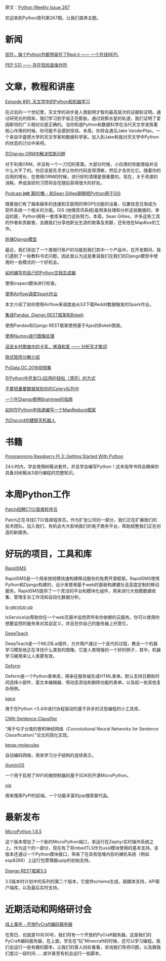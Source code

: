 原文：[Python Weekly Issue 267](http://eepurl.com/clVF5r)
  
欢迎来到Python周刊第267期。让我们直奔主题。 
  
# 新闻  
  
[现在，每个Python包都预装在了Repl.it —— 一个在线REPL](https://repl.it/site/blog/python-import)  
  
[PEP 531 —— 存在性检查操作符](https://www.python.org/dev/peps/pep-0531/)  
  
  
# 文章，教程和讲座 
  
[Episode #81: 天文学中的Python和机器学习](https://talkpython.fm/episodes/show/81/python-and-machine-learning-in-astronomy)  

在过去的一个世纪里，天文学的进步是人类聪明才智的最高层次的证据和证明。通过研究光的频率，我们学习到宇宙正在膨胀。通过观察水星的轨道，我们证明了爱因斯坦的广义相对论是正确的。当你知道Python和数据科学在当代天文学发挥着核心作用的时候，你可能不会感到惊讶。本周，你将会遇见Jake VanderPlas，一个来自华盛顿大学的天文学家和数据科学家。加入到Jake和我对天文学中Python的状态的讨论中来吧。
  
[在Django ORM中解决性能问题](https://medium.com/@hansonkd/performance-problems-in-the-django-orm-1f62b3d04785)  

对于利用ORM，并没有一个一刀切的答案。大部分时候，小应用的性能增益并没什么大不了的。你应该首先寻求让你的代码变得清晰，然后才去优化它。随着你的应用的增长，在使用ORM的时候，进行好的清理是很重要的。现在，关于资源的消耗，养成良好的习惯将会在随后获得很大的好处。
  
[Podcast.__init__ 第80集 - 和Sean Gillies聊聊把Python用于GIS](https://podcastinit.com/sean-gillies-python-gis.html)  

随着我们有了越来越多的连接到互联网的带GPS功能的设备，位置信息日渐成为软件系统一个相关的方面。GIS (地理资讯系统)是用来处理和分析这些数据的，幸运的是，Python拥有一套库来助力这些努力。本周，Sean Gillies，许多这些工具的作者和贡献者，会跟我们分享他职业生涯的故事及贡献，还有他在MapBox的工作。
  
[防弹Django模型](https://medium.com/@hakibenita/bullet-proofing-django-models-c080739be4e)  

最近，我们添加了一个类银行账户的功能到我们其中一个产品中。在开发期间，我们遇到了一些教科书式问题，因此我认为这是重温我们在我们的Django模型中使用的一些模式的一个好机会。
  
[如何编写你自己的Python文档生成器](https://medium.com/@tryexceptpass/python-introspection-with-the-inspect-module-2c85d5aa5a48)  

使用inspect模块进行检查。
  
[使用Airflow调度Spark作业](https://blog.insightdatascience.com/scheduling-spark-jobs-with-airflow-4c66f3144660)  

本文介绍了如何使用Airflow来调度由从S3下载Reddit数据触发的Spark作业。
  
[集成Pandas, Django REST框架和Bokeh](http://www.machinalis.com/blog/pandas-django-rest-framework-bokeh/)

使用Pandas和Django REST框架使用基于Ajax的Bokeh图表。
  
[使用Numpy进行图像处理](http://www.degeneratestate.org/posts/2016/Oct/23/image-processing-with-numpy/)  
  
[话说乡村歌曲中的卡车，啤酒和爱 —— 分析天才歌词](https://bigishdata.com/2016/10/25/talkin-bout-trucks-beer-and-love-in-country-songs-analyzing-genius-lyrics/)  
  
[隐式矩阵分解介绍](http://blog.ethanrosenthal.com/2016/10/19/implicit-mf-part-1/)  
  
[PyData DC 2016视频集](https://www.youtube.com/playlist?list=PLGVZCDnMOq0qLoYpkeySVtfdbQg1A_GiB)  
  
[在Python中开发CLI应用的轻松（漂亮）的方式](https://medium.com/@trstringer/the-easy-and-nice-way-to-do-cli-apps-in-python-5d9964dc950d)  
  
[不要把重要数据放到你的Celery队列中](https://www.caktusgroup.com/blog/2016/10/18/dont-keep-important-data-your-celery-queue/)  
  
[一个在Django使用Braintree的指南](https://blog.bitlabstudio.com/a-guide-for-using-braintree-in-django-53e99d677f71)  
  
[如何在Python中快速编写一个MapReduce框架](https://medium.com/@nidhog/how-to-quickly-write-a-mapreduce-framework-in-python-821a79fda554)  
  
[为Discord创建聊天机器人](https://medium.com/@sto5e/creating-chatbots-for-discord-90407e1bf382)  
  
  
# 书籍
  
[Programming Raspberry Pi 3: Getting Started With Python](http://amzn.to/2fhhNTD)

24小时内，学会使用树莓派套件，并且学会编写Python！这本指导书将会确保你具备对树莓派3进行编程的完整知识。
  
  
# 本周Python工作
  
[Patch招聘CTO/首席程序员](http://jobs.pythonweekly.com/jobs/cto-lead-developer/)  

Patch正在寻找CTO/首席程序员。作为扩张公司的一部分，我们正在扩展我们的技术团队。加入我们，有机会大大影响我们的电子商务平台，帮助规整我们正在创造的新服务。
  
  
# 好玩的项目，工具和库  
  
[RapidSMS](https://www.rapidsms.org/)

RapidSMS是一个用来按规模快速构建移动服务的免费开源框架。RapidSMS使用Python和Django构建的，设计来使用基于web的面板构建健壮且高度定制的移动服务。RapidSMS提供了一个灵活的平台和模块化组件，用来进行大规模数据收集、管理复杂工作流和自动化数据分析。
  
[is-service-up](https://github.com/marcopaz/is-service-up)  

IsServiceUp帮助你在一个web页面中监控弄所有你依赖的云服务。你可以使用你想要监控的服务来对其自定义，并且在你自己的服务器上托管它。
  
[DeepTeach](https://github.com/mldbai/deepteach)  

DeepTeach是一个MLDB.ai插件，允许用户通过一个迭代的过程，教会一个机器学习模型他正在寻找什么类型的图像。它是人类增强的一个好的例子，其中，机器学习被用来让人类更有效。
  
[Deform](https://github.com/Pylons/deform)  

Deform是一个Python表单库，用来在服务端生成HTML表单。默认支持日期和时间选择小部件、富文本编辑器、带动态添加和删除功能的表单，以及起一些其他复杂用例。

[paco](https://github.com/h2non/paco)  

用于在Python +3.4中进行协程驱动的基于异步的泛型编程的小工具库。
  
[CNN-Sentence-Classifier](https://github.com/shagunsodhani/CNN-Sentence-Classifier)

“用于句子分类的卷积神经网络（Convolutional Neural Networks for Sentence Classification）”论文的简化实现。

[keras-molecules](https://github.com/maxhodak/keras-molecules)  

自动编码网络，用来学习分子结构的连续表示。
  
[illuminOS](https://github.com/idimitrakopoulos/illuminOS)  

一个用于启用了WiFi的微控制器的基于SDK的开源MicroPython。
  
[yip](https://github.com/balzss/yip)

用来搜索PyPI的前端，一个功能丰富的pip搜索替代品。
  
  
# 最新发布 
  
[MicroPython 1.8.5](https://github.com/micropython/micropython/releases/tag/v1.8.5)

这个版本增加了一个新的MicroPython端口，来运行在Zephyr实时操作系统之上。作为这个的一部分，现在有了将mbedTLS作为ussl模块使用的基本支持。该版本还通过一个Python模块接口，带来了在具有低堆内存的裸机系统（例如esp8266）上运行包管理器upip的初始支持。
  
[Django REST框架3.5](http://www.django-rest-framework.org/topics/3.5-announcement/)

3.5版本时计划中的系列的第二个版本，它提供schema生成，超媒体支持，API客户端库，以及最后实时支持。
  
  
# 近期活动和网络研讨会 
  
[线上事件 - 开放PyCraft编码服务器](https://www.facebook.com/events/552075598331982/) 

在周日，也就是10月30号，我们将有一个开放的PyCraft服务器。这是我们的PyCraft编码服务器，在上面，学生在“玩”Minecraft的时候，还可以学习编程。我们会运行一些有趣的脚本，让我们的客人四处看看，咨询我们导师问题，以及跟我们度过一段时间……或许甚至有机会运行一些脚本。
  
